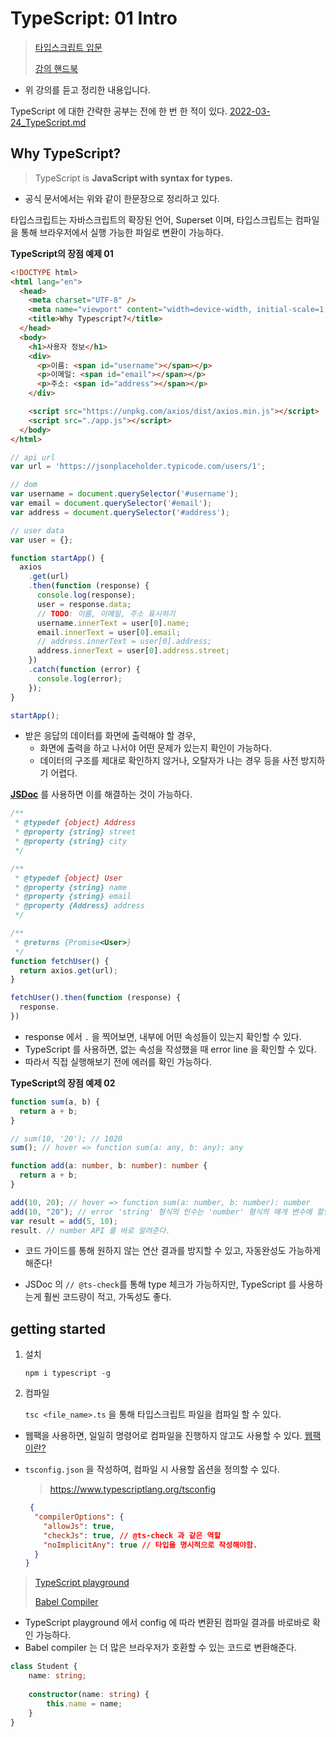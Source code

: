 # TypeScript: 01 Intro

> [타입스크립트 입문](https://www.inflearn.com/course/%ED%83%80%EC%9E%85%EC%8A%A4%ED%81%AC%EB%A6%BD%ED%8A%B8-%EC%9E%85%EB%AC%B8/)
>
> [강의 핸드북](https://joshua1988.github.io/ts/intro.html)

- 위 강의를 듣고 정리한 내용입니다. 

TypeScript 에 대한 간략한 공부는 전에 한 번 한 적이 있다. [2022-03-24_TypeScript.md](../WhatIRead/2022-03-24_TypeScript.md)

## Why TypeScript? 

> TypeScript is **JavaScript with syntax for types.**

- 공식 문서에서는 위와 같이 한문장으로 정리하고 있다. 

타입스크립트는 자바스크립트의 확장된 언어, Superset 이며, 타입스크립트는 컴파일을 통해 브라우저에서 실행 가능한 파일로 변환이 가능하다. 

**TypeScript의 장점 예제 01** 

```html
<!DOCTYPE html>
<html lang="en">
  <head>
    <meta charset="UTF-8" />
    <meta name="viewport" content="width=device-width, initial-scale=1.0" />
    <title>Why Typescript?</title>
  </head>
  <body>
    <h1>사용자 정보</h1>
    <div>
      <p>이름: <span id="username"></span></p>
      <p>이메일: <span id="email"></span></p>
      <p>주소: <span id="address"></span></p>
    </div>

    <script src="https://unpkg.com/axios/dist/axios.min.js"></script>
    <script src="./app.js"></script>
  </body>
</html>
```

```js
// api url
var url = 'https://jsonplaceholder.typicode.com/users/1';

// dom
var username = document.querySelector('#username');
var email = document.querySelector('#email');
var address = document.querySelector('#address');

// user data
var user = {};

function startApp() {
  axios
    .get(url)
    .then(function (response) {
      console.log(response);
      user = response.data;
      // TODO: 이름, 이메일, 주소 표시하기
      username.innerText = user[0].name;
      email.innerText = user[0].email;
      // address.innerText = user[0].address;
      address.innerText = user[0].address.street;
    })
    .catch(function (error) {
      console.log(error);
    });
}

startApp();
```

- 받은 응답의 데이터를 화면에 출력해야 할 경우, 
  - 화면에 출력을 하고 나서야 어떤 문제가 있는지 확인이 가능하다. 
  - 데이터의 구조를 제대로 확인하지 않거나, 오탈자가 나는 경우 등을 사전 방지하기 어렵다. 

 [**JSDoc**](https://devdocs.io/jsdoc/) 를 사용하면 이를 해결하는 것이 가능하다. 

```js
/**
 * @typedef {object} Address
 * @property {string} street
 * @property {string} city
 */

/**
 * @typedef {object} User
 * @property {string} name 
 * @property {string} email
 * @property {Address} address
 */

/**
 * @returns {Promise<User>} 
 */
function fetchUser() {
  return axios.get(url);
}

fetchUser().then(function (response) {
  response.
})
```

- response 에서 `.` 을 찍어보면, 내부에 어떤 속성들이 있는지 확인할 수 있다. 
- TypeScript 를 사용하면, 없는 속성을 작성했을 때 error line 을 확인할 수 있다. 
- 따라서 직접 실행해보기 전에 에러를 확인 가능하다. 

**TypeScript의 장점 예제 02**

```js
function sum(a, b) {
  return a + b;
}

// sum(10, '20'); // 1020
sum(); // hover => function sum(a: any, b: any): any
```

```typescript
function add(a: number, b: number): number {
  return a + b;
}

add(10, 20); // hover => function sum(a: number, b: number): number
add(10, "20"); // error 'string' 형식의 인수는 'number' 형식의 매개 변수에 할당될 수 없습니다.
var result = add(5, 10); 
result. // number API 를 바로 알려준다. 
```

- 코드 가이드를 통해 원하지 않는 연산 결과를 방지할 수 있고, 자동완성도 가능하게 해준다!

- JSDoc 의 `// @ts-check`를 통해 type 체크가 가능하지만, TypeScript 를 사용하는게 훨씬 코드량이 적고, 가독성도 좋다. 

## getting started

1. 설치 

   `npm i typescript -g` 

2. 컴파일

   `tsc <file_name>.ts` 을 통해 타입스크립트 파일을 컴파일 할 수 있다. 

- 웹팩을 사용하면, 일일히 명령어로 컴파일을 진행하지 않고도 사용할 수 있다. [웹팩이란?](https://joshua1988.github.io/webpack-guide/webpack/what-is-webpack.html#%EC%9B%B9%ED%8C%A9%EC%9D%B4%EB%9E%80)

- `tsconfig.json` 을 작성하여, 컴파일 시 사용할 옵션을 정의할 수 있다. 

  >https://www.typescriptlang.org/tsconfig

  ```json
   {
    "compilerOptions": {
      "allowJs": true,
      "checkJs": true, // @ts-check 과 같은 역할
      "noImplicitAny": true // 타입을 명시적으로 작성해야함.
    }
  }
  ```



> [TypeScript playground](https://www.typescriptlang.org/play)
>
> [Babel Compiler](https://babeljs.io/)

- TypeScript playground 에서 config 에 따라 변환된 컴파일 결과를 바로바로 확인 가능하다. 
- Babel compiler 는 더 많은 브라우저가 호환할 수 있는 코드로 변환해준다. 

```typescript
class Student {
    name: string;
    
    constructor(name: string) {
        this.name = name;
    }
}
```





